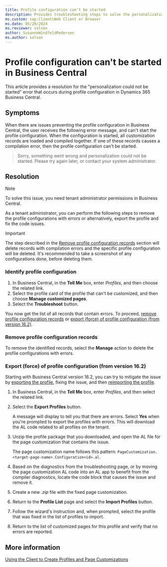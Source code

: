 ```yaml
---
title: Profile configuration can't be started
description: Provides troubleshooting steps to solve the personalization could not be started error during profile configuration in Dynamics 365 Business Central.
ms.custom: sap:Client\Web Client or Browser
ms.date: 05/20/2024
ms.reviewer: solsen
author: SusanneWindfeldPedersen
ms.author: solsen
---
```

# Profile configuration can't be started in Business Central

This article provides a resolution for the "personalization could not be started" error that occurs during profile configuration in Dynamics 365 Business Central.

## Symptoms

When there are issues preventing the profile configuration in Business Central, the user receives the following error message, and can't start the profile configuration. When the configuration is started, all customization records are loaded and compiled together. If one of these records causes a compilation error, then the profile configuration can't be started.

> Sorry, something went wrong and personalization could not be started. Please try again later, or contact your system administrator.

## Resolution

> [!NOTE]
> To solve this issue, you need tenant administrator permissions in Business Central.

As a tenant administrator, you can perform the following steps to remove the profile configurations with errors or alternatively, export the profile and fix the code issues.

> [!IMPORTANT]  
> The step described in the [Remove profile configuration records](#remove-profile-configuration-records) section will delete records with compilation errors and the specific profile configuration will be deleted. It's recommended to take a screenshot of any configurations done, before deleting them.

### Identify profile configuration

1. In Business Central, in the **Tell Me** box, enter *Profiles*, and then choose the related link.
2. Select the profile card of the profile that can't be customized, and then choose **Manage customized pages**.
3. Select the **Troubleshoot** button.

You now get the list of all records that contain errors. To proceed, [remove profile configuration records](#remove-profile-configuration-records) or [export (force) of profile configuration (from version 16.2)](#export-force-of-profile-configuration-from-version-162).

### Remove profile configuration records

To remove the identified records, select the **Manage** action to delete the profile configurations with errors.

### Export (force) of profile configuration (from version 16.2)

Starting with Business Central version 16.2, you can try to mitigate the issue by [exporting the profile](/dynamics365/business-central/dev-itpro/developer/devenv-design-profiles-using-client#exporting-profiles), fixing the issue, and then [reimporting the profile](/dynamics365/business-central/dev-itpro/developer/devenv-design-profiles-using-client#importing-profiles).

1. In Business Central, in the **Tell Me** box, enter *Profiles*, and then select the related link.

2. Select the **Export Profiles** button.

    A message will display to tell you that there are errors. Select **Yes** when you're prompted to export the profiles with errors. This will download the AL code related to all profiles on the tenant.

3. Unzip the profile package that you downloaded, and open the AL file for the page customization that contains the issue.

   The page customization name follows this pattern: `PageCustomization.<target-page-name>.Configuration<id>.al`.

4. Based on the diagnostics from the troubleshooting page, or by moving the page customization AL code into an AL app to benefit from the compiler diagnostics, locate the code block that causes the issue and remove it.

5. Create a new _.zip_ file with the fixed page customization.

6. Return to the **Profile List** page and select the **Import Profiles** button.

7. Follow the wizard's instruction and, when prompted, select the profile that was fixed in the list of profiles to import.

8. Return to the list of customized pages for this profile and verify that no errors are reported.

## More information

[Using the Client to Create Profiles and Page Customizations](/dynamics365/business-central/dev-itpro/developer/devenv-design-profiles-using-client)
